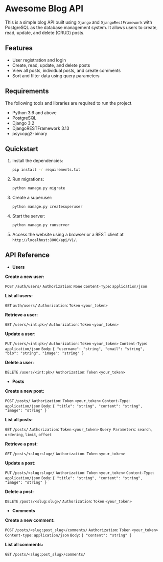 # Awesome Blog API

This is a simple blog API built using `Django` and `DjangoRestFramework` with PostgreSQL as the database management system. It allows users to create, read, update, and delete (CRUD) posts.

## Features

- User registration and login
- Create, read, update, and delete posts
- View all posts, individual posts, and create comments
- Sort and filter data using query parameters

## Requirements

The following tools and libraries are required to run the project.

- Python 3.6 and above
- PostgreSQL
- Django 3.2
- DjangoRESTFramework 3.13
- psycopg2-binary

## Quickstart

1. Install the dependencies:

    ```bash
    pip install -r requirements.txt
    ```

2. Run migrations:

    ```python
    python manage.py migrate
    ```

3. Create a superuser:

    ```python
    python manage.py createsuperuser
    ```

4. Start the server:

    ```python
    python manage.py runserver
    ```

5. Access the website using a browser or a REST client at `http://localhost:8000/api/V1/`.

## API Reference

- **Users**

**Create a new user:**

`POST` `/auth/users/`
`Authorization`: `None`
`Content-Type`: `application/json`

**List all users:**

`GET` `auth/users/`
`Authorization`: `Token` `<your_token>`

**Retrieve a user:**

`GET` `/users/<int:pk>/`
`Authorization`: `Token` `<your_token>`

**Update a user:**

`PUT` `/users/<int:pk>/`
`Authorization`: `Token` `<your_token>`
`Content-Type`: `application/json`
`Body`: `{ "username": "string", "email": "string", "bio": "string", "image": "string" }`

**Delete a user:**

`DELETE` `/users/<int:pk>/`
`Authorization`: `Token` `<your_token>`

- **Posts**

**Create a new post:**

`POST` `/posts/`
`Authorization`: `Token` `<your_token>`
`Content-Type`: `application/json`
`Body`: `{ "title": "string", "content": "string", "image": "string" }`

**List all posts:**

`GET` `/posts/`
`Authorization`: `Token` `<your_token>`
`Query Parameters`:
`search`, `ordering`, `limit`, `offset`

**Retrieve a post:**

`GET` `/posts/<slug:slug>/`
`Authorization`: `Token` `<your_token>`

**Update a post:**

`PUT` `/posts/<slug:slug>/`
`Authorization`: `Token` `<your_token>`
`Content-Type`: `application/json`
`Body`: `{ "title": "string", "content": "string", "image": "string" }`

**Delete a post:**

`DELETE` `/posts/<slug:slug>/`
`Authorization`: `Token` `<your_token>`

- **Comments**

**Create a new comment:**

`POST` `/posts/<slug:post_slug>/comments/`
`Authorization`: `Token` `<your_token>`
`Content-type`: `application/json`
`Body`: `{ "content": "string" }`

**List all comments:**

`GET` `/posts/<slug:post_slug>/comments/`
